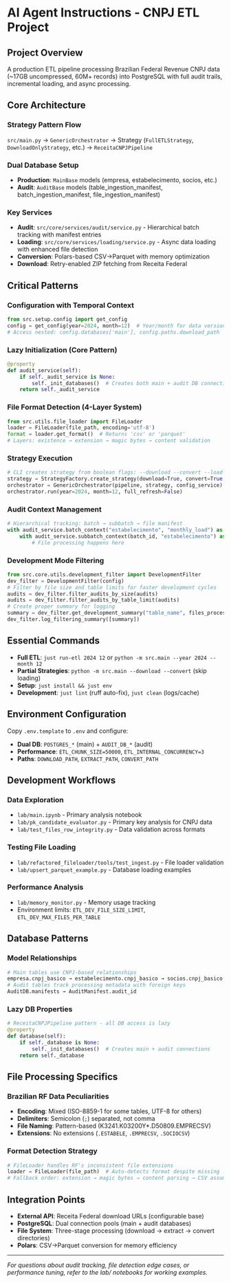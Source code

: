 # AI Agent Instructions - CNPJ ETL Project

## Project Overview
A production ETL pipeline processing Brazilian Federal Revenue CNPJ data (~17GB uncompressed, 60M+ records) into PostgreSQL with full audit trails, incremental loading, and async processing.

## Core Architecture

### Strategy Pattern Flow
`src/main.py` → `GenericOrchestrator` → Strategy (`FullETLStrategy`, `DownloadOnlyStrategy`, etc.) → `ReceitaCNPJPipeline`

### Dual Database Setup
- **Production**: `MainBase` models (empresa, estabelecimento, socios, etc.)
- **Audit**: `AuditBase` models (table_ingestion_manifest, batch_ingestion_manifest, file_ingestion_manifest)

### Key Services
- **Audit**: `src/core/services/audit/service.py` - Hierarchical batch tracking with manifest entries
- **Loading**: `src/core/services/loading/service.py` - Async data loading with enhanced file detection  
- **Conversion**: Polars-based CSV→Parquet with memory optimization
- **Download**: Retry-enabled ZIP fetching from Receita Federal

## Critical Patterns

### Configuration with Temporal Context
```python
from src.setup.config import get_config
config = get_config(year=2024, month=12)  # Year/month for data versioning
# Access nested: config.databases['main'], config.paths.download_path
```

### Lazy Initialization (Core Pattern)
```python
@property
def audit_service(self):
    if self._audit_service is None:
        self._init_databases()  # Creates both main + audit DB connections
    return self._audit_service
```

### File Format Detection (4-Layer System)
```python
from src.utils.file_loader import FileLoader
loader = FileLoader(file_path, encoding='utf-8')
format = loader.get_format()  # Returns 'csv' or 'parquet'
# Layers: existence → extension → magic bytes → content validation
```

### Strategy Execution
```python
# CLI creates strategy from boolean flags: --download --convert --load
strategy = StrategyFactory.create_strategy(download=True, convert=True, load=True)
orchestrator = GenericOrchestrator(pipeline, strategy, config_service)
orchestrator.run(year=2024, month=12, full_refresh=False)
```

### Audit Context Management
```python
# Hierarchical tracking: batch → subbatch → file manifest
with audit_service.batch_context("estabelecimento", "monthly_load") as batch_id:
    with audit_service.subbatch_context(batch_id, "estabelecimento") as subbatch_id:
        # File processing happens here
```

### Development Mode Filtering
```python
from src.core.utils.development_filter import DevelopmentFilter
dev_filter = DevelopmentFilter(config)
# Filter by file size and table limits for faster development cycles
audits = dev_filter.filter_audits_by_size(audits)
audits = dev_filter.filter_audits_by_table_limit(audits)
# Create proper summary for logging
summary = dev_filter.get_development_summary("table_name", files_processed, rows_processed)
dev_filter.log_filtering_summary([summary])
```

## Essential Commands
- **Full ETL**: `just run-etl 2024 12` or `python -m src.main --year 2024 --month 12`
- **Partial Strategies**: `python -m src.main --download --convert` (skip loading)
- **Setup**: `just install && just env` 
- **Development**: `just lint` (ruff auto-fix), `just clean` (logs/cache)

## Environment Configuration
Copy `.env.template` to `.env` and configure:
- **Dual DB**: `POSTGRES_*` (main) + `AUDIT_DB_*` (audit)
- **Performance**: `ETL_CHUNK_SIZE=50000`, `ETL_INTERNAL_CONCURRENCY=3`
- **Paths**: `DOWNLOAD_PATH`, `EXTRACT_PATH`, `CONVERT_PATH`

## Development Workflows

### Data Exploration
- `lab/main.ipynb` - Primary analysis notebook
- `lab/pk_candidate_evaluator.py` - Primary key analysis for CNPJ data
- `lab/test_files_row_integrity.py` - Data validation across formats

### Testing File Loading
- `lab/refactored_fileloader/tools/test_ingest.py` - File loader validation
- `lab/upsert_parquet_example.py` - Database loading examples

### Performance Analysis  
- `lab/memory_monitor.py` - Memory usage tracking
- Environment limits: `ETL_DEV_FILE_SIZE_LIMIT`, `ETL_DEV_MAX_FILES_PER_TABLE`

## Database Patterns

### Model Relationships
```python
# Main tables use CNPJ-based relationships
empresa.cnpj_basico → estabelecimento.cnpj_basico → socios.cnpj_basico
# Audit tables track processing metadata with foreign keys
AuditDB.manifests → AuditManifest.audit_id
```

### Lazy DB Properties
```python
# ReceitaCNPJPipeline pattern - all DB access is lazy
@property
def database(self):
    if self._database is None:
        self._init_databases()  # Creates main + audit connections
    return self._database
```

## File Processing Specifics

### Brazilian RF Data Peculiarities
- **Encoding**: Mixed (ISO-8859-1 for some tables, UTF-8 for others)
- **Delimiters**: Semicolon (`;`) separated, not comma
- **File Naming**: Pattern-based (K3241.K03200Y*.D50809.EMPRECSV)
- **Extensions**: No extensions (`.ESTABELE`, `.EMPRECSV`, `.SOCIOCSV`)

### Format Detection Strategy
```python
# FileLoader handles RF's inconsistent file extensions
loader = FileLoader(file_path)  # Auto-detects format despite missing .csv
# Fallback order: extension → magic bytes → content parsing → CSV assumption
```

## Integration Points
- **External API**: Receita Federal download URLs (configurable base)
- **PostgreSQL**: Dual connection pools (main + audit databases)  
- **File System**: Three-stage processing (download → extract → convert directories)
- **Polars**: CSV→Parquet conversion for memory efficiency

---
*For questions about audit tracking, file detection edge cases, or performance tuning, refer to the lab/ notebooks for working examples.*
